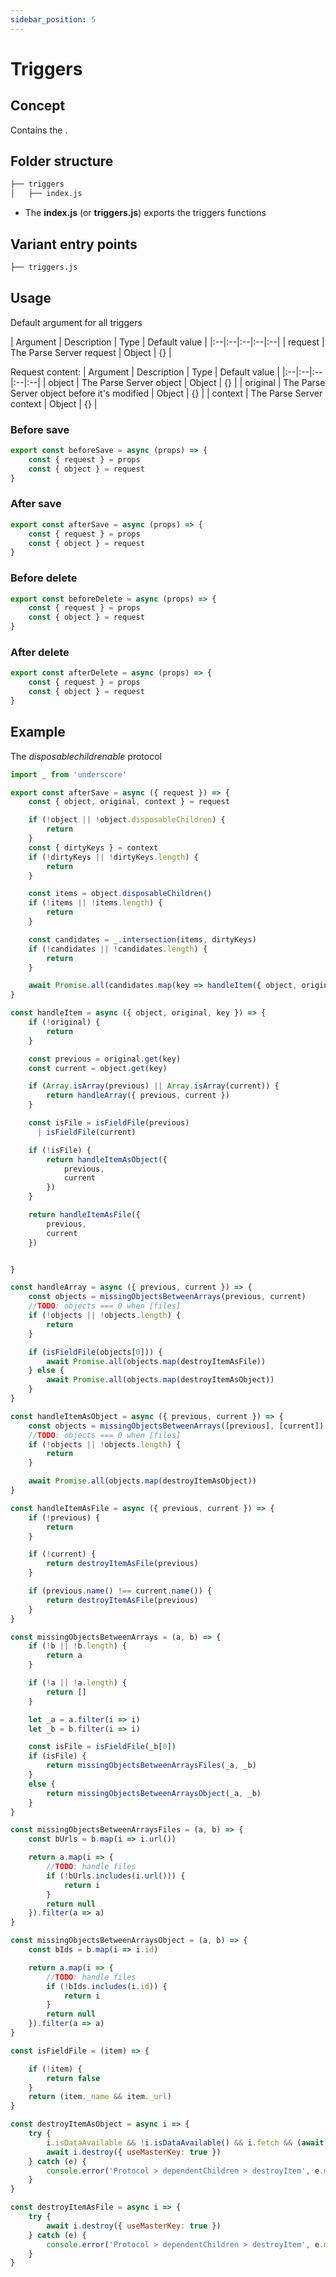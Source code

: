 ```yaml
---
sidebar_position: 5
---
```


# Triggers

## Concept
Contains the .

## Folder structure

```bash
├── triggers
│   ├── index.js
```

- The **index.js** (or **triggers.js**) exports the triggers functions 

## Variant entry points
```bash
├── triggers.js
```

## Usage

Default argument for all triggers

|  Argument | Description | Type | Default value |
|:--|:--|:--|:--|:--|
| request | The Parse Server request | Object | {} |

Request content:
|  Argument | Description | Type | Default value |
|:--|:--|:--|:--|:--|
| object | The Parse Server object | Object | {} |
| original | The Parse Server object before it's modified | Object | {} |
| context | The Parse Server context | Object | {} |

### Before save

```js
export const beforeSave = async (props) => {
    const { request } = props
    const { object } = request   
}
```

### After save

```js
export const afterSave = async (props) => {
    const { request } = props
    const { object } = request   
}
```

### Before delete

```js
export const beforeDelete = async (props) => {
    const { request } = props
    const { object } = request   
}
```

### After delete

```js
export const afterDelete = async (props) => {
    const { request } = props
    const { object } = request   
}
```


## Example

The *disposablechildrenable* protocol 

```js
import _ from 'underscore'

export const afterSave = async ({ request }) => {
    const { object, original, context } = request

    if (!object || !object.disposableChildren) {
        return
    }
    const { dirtyKeys } = context
    if (!dirtyKeys || !dirtyKeys.length) {
        return
    }

    const items = object.disposableChildren()
    if (!items || !items.length) {
        return
    }

    const candidates = _.intersection(items, dirtyKeys)
    if (!candidates || !candidates.length) {
        return
    }

    await Promise.all(candidates.map(key => handleItem({ object, original, key })))
}

const handleItem = async ({ object, original, key }) => {
    if (!original) {
        return
    }

    const previous = original.get(key)
    const current = object.get(key)

    if (Array.isArray(previous) || Array.isArray(current)) {
        return handleArray({ previous, current })
    }

    const isFile = isFieldFile(previous)
      | isFieldFile(current)

    if (!isFile) {
        return handleItemAsObject({
            previous,
            current
        })
    }

    return handleItemAsFile({
        previous,
        current
    })


}

const handleArray = async ({ previous, current }) => {
    const objects = missingObjectsBetweenArrays(previous, current)
    //TODO: objects === 0 when [files]
    if (!objects || !objects.length) {
        return
    }

    if (isFieldFile(objects[0])) {
        await Promise.all(objects.map(destroyItemAsFile))
    } else {
        await Promise.all(objects.map(destroyItemAsObject))
    }
}

const handleItemAsObject = async ({ previous, current }) => {
    const objects = missingObjectsBetweenArrays([previous], [current])
    //TODO: objects === 0 when [files]
    if (!objects || !objects.length) {
        return
    }

    await Promise.all(objects.map(destroyItemAsObject))
}

const handleItemAsFile = async ({ previous, current }) => {
    if (!previous) {
        return
    }

    if (!current) {
        return destroyItemAsFile(previous)
    }

    if (previous.name() !== current.name()) {
        return destroyItemAsFile(previous)
    }
}

const missingObjectsBetweenArrays = (a, b) => {
    if (!b || !b.length) {
        return a
    }

    if (!a || !a.length) {
        return []
    }

    let _a = a.filter(i => i)
    let _b = b.filter(i => i)

    const isFile = isFieldFile(_b[0])
    if (isFile) {
        return missingObjectsBetweenArraysFiles(_a, _b)
    }
    else {
        return missingObjectsBetweenArraysObject(_a, _b)
    }
}

const missingObjectsBetweenArraysFiles = (a, b) => {
    const bUrls = b.map(i => i.url())

    return a.map(i => {
        //TODO: handle files
        if (!bUrls.includes(i.url())) {
            return i
        }
        return null
    }).filter(a => a)
}

const missingObjectsBetweenArraysObject = (a, b) => {
    const bIds = b.map(i => i.id)

    return a.map(i => {
        //TODO: handle files
        if (!bIds.includes(i.id)) {
            return i
        }
        return null
    }).filter(a => a)
}

const isFieldFile = (item) => {

    if (!item) {
        return false
    }
    return (item._name && item._url)
}

const destroyItemAsObject = async i => {
    try {
        i.isDataAvailable && !i.isDataAvailable() && i.fetch && (await i.fetch({ useMasterKey: true })) // The check will skip files
        await i.destroy({ useMasterKey: true })
    } catch (e) {
        console.error('Protocol > dependentChildren > destroyItem', e.message)
    }
}

const destroyItemAsFile = async i => {
    try {
        await i.destroy({ useMasterKey: true })
    } catch (e) {
        console.error('Protocol > dependentChildren > destroyItem', e.message)
    }
}

```